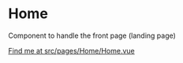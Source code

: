 # Home

Component to handle the front page (landing page)

[Find me at src/pages/Home/Home.vue](https://github.com/FAIRsharing/fairsharing.github.io/tree/master/src/pages/Home/Home.vue)